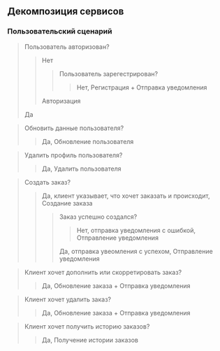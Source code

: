 ## Декомпозиция сервисов
### Пользовательский сценарий
> Пользователь авторизован?
>> Нет
>>> Пользователь зарегестрирован?
>>>> Нет, Регистрация + Отправка уведомления
>>>
>> Авторизация
>>
> Да
> 

> Обновить данные пользователя?
>> Да, Обновление пользователя
> 

> Удалить профиль пользователя?
>> Да, Удалить пользователя
> 

> Создать заказ?
>> Да, клиент указывает, что хочет заказать и происходит, Создание заказа
>>> Заказ успешно создался?
>>>> Нет, отправка уведомления с ошибкой, Отправление уведомления
>>>>
>>> Да, отправка увеомления с успехом, Отправление уведомления
>

> Клиент хочет дополнить или скорретировать заказ?
>> Да, Обновление заказа + Отправка уведомления
>

> Клиент хочет удалить заказ?
>> Да, Обновление заказа + Отправка уведомления
>

> Клиент хочет получить историю заказов?
>> Да, Получение истории заказов
> 

